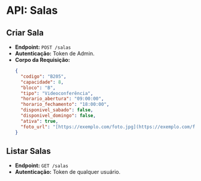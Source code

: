 # API: Salas

## Criar Sala

-   **Endpoint:** `POST /salas`
-   **Autenticação:** Token de Admin.
-   **Corpo da Requisição:**
    ```json
    {
      "codigo": "B205",
      "capacidade": 8,
      "bloco": "B",
      "tipo": "Videoconferência",
      "horario_abertura": "09:00:00",
      "horario_fechamento": "18:00:00",
      "disponivel_sabado": false,
      "disponivel_domingo": false,
      "ativa": true,
      "foto_url": "[https://exemplo.com/foto.jpg](https://exemplo.com/foto.jpg)"
    }
    ```

## Listar Salas

-   **Endpoint:** `GET /salas`
-   **Autenticação:** Token de qualquer usuário.